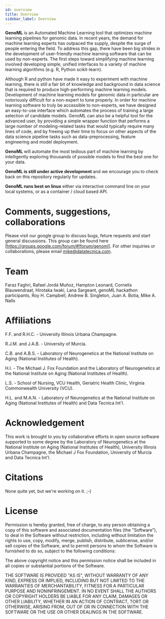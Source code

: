 ```yaml
---
id: overview
title: Overview
sidebar_label: Overview
---
```


**GenoML** is an Automated Machine Learning tool that optimizes machine learning pipelines for genomic data. In recent years, the demand for machine learning experts has outpaced the supply, despite the surge of people entering the field. To address this gap, there have been big strides in the development of user-friendly machine learning software that can be used by non-experts. The first steps toward simplifying machine learning involved developing simple, unified interfaces to a variety of machine learning algorithms (e.g. R, Python scikit-learn).

Although R and python have made it easy to experiment with machine learning, there is still a fair bit of knowledge and background in data science that is required to produce high-performing machine learning models. Development of machine learning models for genomic data in particular are notoriously difficult for a non-expert to tune properly. In order for machine learning software to truly be accessible to non-experts, we have designed an easy-to-use interface which automates the process of training a large selection of candidate models. GenoML can also be a helpful tool for the advanced user, by providing a simple wrapper function that performs a large number of modeling-related tasks that would typically require many lines of code, and by freeing up their time to focus on other aspects of the data science pipeline tasks such as data-preprocessing, feature engineering and model deployment.

**GenoML** will automate the most tedious part of machine learning by intelligently exploring thousands of possible models to find the best one for your data.

**GenoML is still under active development** and we encourage you to check back on this repository regularly for updates.

**GenoML runs best on linux** either via interactive command line on your local systems, or as a container / cloud based API. 

# Comments, suggestions, collaborations
Please visit our google group to discuss bugs, feture requests and start general discussions.  This group can be found here [https://groups.google.com/forum/#!forum/genoml]. For other inquiries or collaborations, please email mike@datatecnica.com. 

# Team
Faraz Faghri, Rafael Jordá Muñoz, Hampton Leonard, Cornelis Blauwendraat, Hirotaka Iwaki, Lana Sargeant, genoML hackathon participants, Roy H. Campbell, Andrew B. Singleton, Juan A. Botia, Mike A. Nalls

# Affiliations
F.F. and R.H.C. - University Illinois Urbana Champagne. 

R.J.M. and J.A.B. - University of Murcia. 

C.B. and A.B.S. - Laboratory of Neurogenetics at the National Institute on Aging (National Institutes of Health). 

H.I. - The Michael J. Fox Foundation and the Laboratory of Neurogenetics at the National Institute on Aging (National Institutes of Health). 

L.S. - School of Nursing, VCU Health, Geriatric Health Clinic, Virginia Commonwealth University (VCU).  

H.L. and M.A.N. - Laboratory of Neurogenetics at the National Institute on Aging (National Institutes of Health) and Data Tecnica Int'l. 

# Acknowledgement
This work is brought to you by collaborative efforts in open source software supported to some degree by the Laboratory of Neurogenetics at the National Institute on Aging (National Institutes of Health), University Illinois Urbana Champagne, the Michael J Fox Foundation, University of Murcia and Data Tecnica Int'l.

# Citations
None quite yet, but we're working on it. ;-)

# License

Permission is hereby granted, free of charge, to any person obtaining a copy of this software and associated documentation files (the "Software"), to deal in the Software without restriction, including without limitation the rights to use, copy, modify, merge, publish, distribute, sublicense, and/or sell copies of the Software, and to permit persons to whom the Software is furnished to do so, subject to the following conditions:

The above copyright notice and this permission notice shall be included in all copies or substantial portions of the Software.

THE SOFTWARE IS PROVIDED "AS IS", WITHOUT WARRANTY OF ANY KIND, EXPRESS OR IMPLIED, INCLUDING BUT NOT LIMITED TO THE WARRANTIES OF MERCHANTABILITY, FITNESS FOR A PARTICULAR PURPOSE AND NONINFRINGEMENT. IN NO EVENT SHALL THE AUTHORS OR COPYRIGHT HOLDERS BE LIABLE FOR ANY CLAIM, DAMAGES OR OTHER LIABILITY, WHETHER IN AN ACTION OF CONTRACT, TORT OR OTHERWISE, ARISING FROM, OUT OF OR IN CONNECTION WITH THE SOFTWARE OR THE USE OR OTHER DEALINGS IN THE SOFTWARE.
